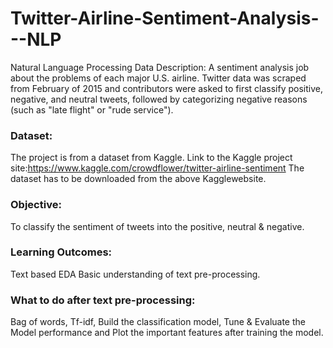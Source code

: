 # Twitter-Airline-Sentiment-Analysis---NLP
Natural Language Processing
Data Description:
A sentiment analysis job about the problems of each major U.S. airline.
Twitter data was scraped from February of 2015 and contributors were asked to first classify positive, negative, and neutral tweets, followed by categorizing negative reasons (such as "late flight" or "rude service").
### Dataset:
The project is from a dataset from Kaggle.
Link to the Kaggle project site:https://www.kaggle.com/crowdflower/twitter-airline-sentiment
The dataset has to be downloaded from the above Kagglewebsite.
### Objective:
To classify the sentiment of tweets into the positive, neutral & negative.
### Learning Outcomes:
Text based EDA Basic understanding of text pre-processing.
### What to do after text pre-processing:
Bag of words, Tf-idf, Build the classification model, Tune & Evaluate the Model performance and Plot the important features after training the model.
